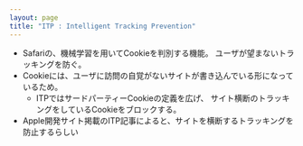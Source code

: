 ```yaml
---
layout: page
title: "ITP : Intelligent Tracking Prevention"
---
```


* Safariの、機械学習を用いてCookieを判別する機能。 ユーザが望まないトラッキングを防ぐ。
* Cookieには、ユーザに訪問の自覚がないサイトが書き込んでいる形になっているため。
    * ITPではサードパーティーCookieの定義を広げ、 サイト横断のトラッキングをしているCookieをブロックする。
* Apple開発サイト掲載のITP記事によると、サイトを横断するトラッキングを防止するらしい
